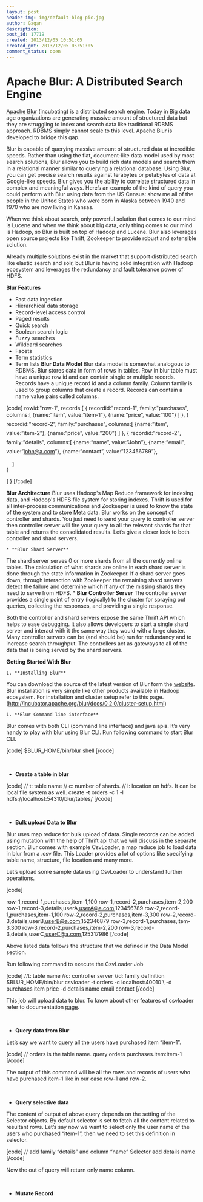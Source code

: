 ```yaml
---
layout: post
header-img: img/default-blog-pic.jpg
author: Gagan
description: 
post_id: 17719
created: 2013/12/05 10:51:05
created_gmt: 2013/12/05 05:51:05
comment_status: open
---
```


# Apache Blur: A Distributed Search Engine

[Apache Blur][1] (incubating) is a distributed search engine. Today in Big data age organizations are generating massive amount of structured data but they are struggling to index and search data like traditional RDBMS approach. RDBMS simply cannot scale to this level. Apache Blur is developed to bridge this gap.

Blur is capable of querying massive amount of structured data at incredible speeds. Rather than using the flat, document-like data model used by most search solutions, Blur allows you to build rich data models and search them in a relational manner similar to querying a relational database. Using Blur, you can get precise search results against terabytes or petabytes of data at Google-like speeds.  Blur gives you the ability to correlate structured data in complex and meaningful ways. Here’s an example of the kind of query you could perform with Blur using data from the US Census: show me all of the people in the United States who were born in Alaska between 1940 and 1970 who are now living in Kansas.

When we think about search, only powerful solution that comes to our mind is Lucene and when we think about big data, only thing comes to our mind is Hadoop, so Blur is built on top of Hadoop and Lucene. Blur also leverages open source projects like Thrift, Zookeeper to provide robust and extensible solution.

Already multiple solutions exist in the market that support distributed search like elastic search and solr, but Blur is having solid integration with Hadoop ecosystem and leverages the redundancy and fault tolerance power of HDFS.

**Blur Features**

  * Fast data ingestion
  * Hierarchical data storage
  * Record-level access control
  * Paged results
  * Quick search
  * Boolean search logic
  * Fuzzy searches
  * Wildcard searches
  * Facets
  * Term statistics
  * Term lists
**Blur Data Model** Blur data model is somewhat analogous to RDBMS. Blur stores data in form of rows in tables. Row in blur table must have a unique row id and can contain single or multiple records. Records have a unique record id and a column family. Column family is used to group columns that create a record. Records can contain a name value pairs called columns.

[code] rowid:"row-1", records:[ { recordid:"record-1", family:"purchases", columns:[ {name:”item”, value:”item-1”}, {name:”price”, value:”100”} ] }, { recordid:"record-2", family:"purchases", columns:[ {name:”item”, value:”item-2”}, {name:”price”, value:”200”} ] }, { recordid:”record-2”, family:”details”, columns:[ {name:”name”, value:”John”}, {name:”email”, value:”john@a.com”}, {name:”contact”, value:”123456789”},
    
    
      ]
    }
    

] } [/code]

**Blur Architecture** Blur uses Hadoop's Map Reduce framework for indexing data, and Hadoop's HDFS file system for storing indexes. Thrift is used for all inter-process communications and Zookeeper is used to know the state of the system and to store Meta data. Blur works on the concept of controller and shards. You just need to send your query to controller server then controller server will fire your query to all the relevant shards for that table and returns the consolidated results. Let’s give a closer look to both controller and shard servers. 

    * **Blur Shard Server**
The shard server serves 0 or more shards from all the currently online tables. The calculation of what shards are online in each shard server is done through the state information in Zookeeper. If a shard server goes down, through interaction with Zookeeper the remaining shard servers detect the failure and determine which if any of the missing shards they need to serve from HDFS. 
    * **Blur Controller Server**
The controller server provides a single point of entry (logically) to the cluster for spraying out queries, collecting the responses, and providing a single response.

Both the controller and shard servers expose the same Thrift API which helps to ease debugging. It also allows developers to start a single shard server and interact with it the same way they would with a large cluster. Many controller servers can be (and should be) run for redundancy and to increase search throughput. The controllers act as gateways to all of the data that is being served by the shard servers.

**Getting Started With Blur**

    1. **Installing Blur**
You can download the source of the latest version of Blur form the [website][2]. Blur installation is very simple like other products available in Hadoop ecosystem. For installation and cluster setup refer to this page. (http://incubator.apache.org/blur/docs/0.2.0/cluster-setup.html) 

    1. **Blur Command line interface**
Blur comes with both CLI (command line interface) and java apis. It’s very handy to play with blur using Blur CLI. Run following command to start Blur CLI.

[code] $BLUR_HOME/bin/blur shell [/code]

 

  * **Create a table in blur**
 

[code] // t: table name // c: number of shards. // l: location on hdfs. It can be local file system as well. create -t orders -c 1 -l hdfs://localhost:54310/blur/tables/ [/code]

 

  * **Bulk upload Data to Blur**
 

Blur uses map reduce for bulk upload of data. Single records can be added using mutation with the help of Thrift api that we will discuss in the separate section. Blur comes with example CsvLoader, a map reduce job to load data in blur from a .csv file. This Loader provides a lot of options like specifying table name, structure, file location and many more.

Let’s upload some sample data using CsvLoader to understand further operations.

[code]

row-1,record-1,purchases,item-1,100 row-1,record-2,purchases,item-2,200 row-1,record-3,details,userA,userA@a.com,123456789 row-2,record-1,purchases,item-1,100 row-2,record-2,purchases,item-3,300 row-2,record-3,details,userB,userB@a.com,152346879 row-3,record-1,purchases,item-3,300 row-3,record-2,purchases,item-2,200 row-3,record-3,details,userC,userC@a.com,125317986 [/code]

Above listed data follows the structure that we defined in the Data Model section.

Run following command to execute the CsvLoader Job

[code] //t: table name //c: controller server //d: family definition $BLUR_HOME/bin/blur csvloader -t orders -c localhost:40010 \ -d purchases item price -d details name email contact [/code]

This job will upload data to blur. To know about other features of csvloader refer to documentation [page][3].

 

  * **Query data from Blur**
 

Let’s say we want to query all the users have purchased item “item-1”.

[code] // orders is the table name. query orders purchases.item:item-1 [/code]

The output of this command will be all the rows and records of users who have purchased item-1 like in our case row-1 and row-2.

 

  * **Query selective data**
 

The content of output of above query depends on the setting of the Selector objects. By default selector is set to fetch all the content related to resultant rows. Let’s say now we want to select only the user name of the users who purchased “item-1”, then we need to set this definition in selector.

[code] // add family “details” and column “name” Selector add details name [/code]

Now the out of query will return only name column.

 

  * **Mutate Record**
 

   [1]: http://incubator.apache.org/blur/ (Apache Blur)
   [2]: http://incubator.apache.org/blur/docs/0.2.0/getting-started.html#download (Apache Blur)
   [3]: http://incubator.apache.org/blur/docs/0.2.0/using-blur.html#csv-loader (Apache Blur)